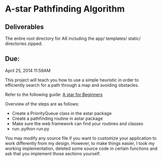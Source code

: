 A-star Pathfinding Algorithm
=============================

Deliverables
--------------

The entire root directory for A6 including the app/ templates/ static/
directories zipped.

Due: 
-------

April 25, 2014 11:59AM

This project will teach you how to use a simple heuristic in order to
efficiently search for a path through a map and avoiding obstacles.

Refer to the following guide: [A star for
Beginners](http://www.policyalmanac.org/games/aStarTutorial.htm)

Overview of the steps are as follows:

- Create a PriorityQueue class in the astar package
- Create a pathfinding routine in astar package
- Make sure the web framework can find your routines and classes
- run: python run.py

You may modify any source file if you want to customize your application to
work differently from my design. However, to make things easier, I took my
working implementation, deleted some source code in certain functions and ask
that you implement those sections yourself. 






